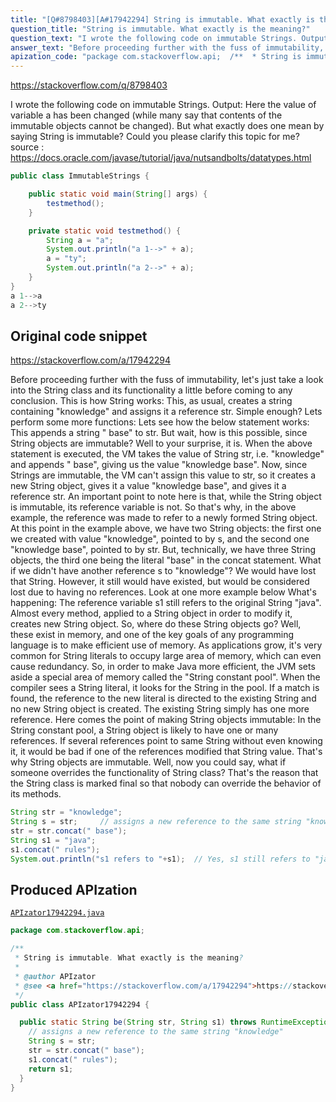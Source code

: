 ```yaml
---
title: "[Q#8798403][A#17942294] String is immutable. What exactly is the meaning?"
question_title: "String is immutable. What exactly is the meaning?"
question_text: "I wrote the following code on immutable Strings. Output: Here the value of variable a has been changed (while many say that contents of the immutable objects cannot be changed). But what exactly does one mean by saying String is immutable? Could you please clarify this topic for me? source : https://docs.oracle.com/javase/tutorial/java/nutsandbolts/datatypes.html"
answer_text: "Before proceeding further with the fuss of immutability, let's just take a look into the String class and its functionality a little before coming to any conclusion. This is how String works: This, as usual, creates a string containing \"knowledge\" and assigns it a reference str. Simple enough? Lets perform some more functions: Lets see how the below statement works: This appends a string \" base\" to str. But wait, how is this possible, since String objects are immutable? Well to your surprise, it is. When the above statement is executed, the VM takes the value of String str, i.e. \"knowledge\" and appends \" base\", giving us the value \"knowledge base\". Now, since Strings are immutable, the VM can't assign this value to str, so it creates a new String object, gives it a value \"knowledge base\", and gives it a reference str. An important point to note here is that, while the String object is immutable, its reference variable is not. So that's why, in the above example, the reference was made to refer to a newly formed String object. At this point in the example above, we have two String objects: the first one we created with value \"knowledge\", pointed to by s, and the second one \"knowledge base\", pointed to by str. But, technically, we have three String objects, the third one being the literal \"base\" in the concat statement. What if we didn't have another reference s to \"knowledge\"? We would have lost that String. However, it still would have existed, but would be considered lost due to having no references. Look at one more example below What's happening: The reference variable s1 still refers to the original String \"java\". Almost every method, applied to a String object in order to modify it, creates new String object. So, where do these String objects go? Well, these exist in memory, and one of the key goals of any programming language is to make efficient use of memory. As applications grow, it's very common for String literals to occupy large area of memory, which can even cause redundancy. So, in order to make Java more efficient, the JVM sets aside a special area of memory called the \"String constant pool\". When the compiler sees a String literal, it looks for the String in the pool. If a match is found, the reference to the new literal is directed to the existing String and no new String object is created. The existing String simply has one more reference. Here comes the point of making String objects immutable: In the String constant pool, a String object is likely to have one or many references. If several references point to same String without even knowing it, it would be bad if one of the references modified that String value. That's why String objects are immutable. Well, now you could say, what if someone overrides the functionality of String class? That's the reason that the String class is marked final so that nobody can override the behavior of its methods."
apization_code: "package com.stackoverflow.api;  /**  * String is immutable. What exactly is the meaning?  *  * @author APIzator  * @see <a href=\"https://stackoverflow.com/a/17942294\">https://stackoverflow.com/a/17942294</a>  */ public class APIzator17942294 {    public static String be(String str, String s1) throws RuntimeException {     // assigns a new reference to the same string \"knowledge\"     String s = str;     str = str.concat(\" base\");     s1.concat(\" rules\");     return s1;   } }"
---
```


https://stackoverflow.com/q/8798403

I wrote the following code on immutable Strings.
Output:
Here the value of variable a has been changed (while many say that contents of the immutable objects cannot be changed). But what exactly does one mean by saying String is immutable? Could you please clarify this topic for me?
source : https://docs.oracle.com/javase/tutorial/java/nutsandbolts/datatypes.html


```java
public class ImmutableStrings {

    public static void main(String[] args) {
        testmethod();
    }

    private static void testmethod() {
        String a = "a";
        System.out.println("a 1-->" + a);
        a = "ty";
        System.out.println("a 2-->" + a);
    }
}
a 1-->a  
a 2-->ty
```


## Original code snippet

https://stackoverflow.com/a/17942294

Before proceeding further with the fuss of immutability, let&#x27;s just take a look into the String class and its functionality a little before coming to any conclusion.
This is how String works:
This, as usual, creates a string containing &quot;knowledge&quot; and assigns it a reference str. Simple enough? Lets perform some more functions:
Lets see how the below statement works:
This appends a string &quot; base&quot; to str. But wait, how is this possible, since String objects are immutable? Well to your surprise, it is.
When the above statement is executed, the VM takes the value of String str, i.e. &quot;knowledge&quot; and appends &quot; base&quot;, giving us the value &quot;knowledge base&quot;. Now, since Strings are immutable, the VM can&#x27;t assign this value to str, so it creates a new String object, gives it a value &quot;knowledge base&quot;, and gives it a reference str.
An important point to note here is that, while the String object is immutable, its reference variable is not. So that&#x27;s why, in the above example, the reference was made to refer to a newly formed String object.
At this point in the example above, we have two String objects: the first one we created with value &quot;knowledge&quot;, pointed to by s, and the second one &quot;knowledge base&quot;, pointed to by str. But, technically, we have three String objects, the third one being the literal &quot;base&quot; in the concat statement.
What if we didn&#x27;t have another reference s to &quot;knowledge&quot;? We would have lost that String. However, it still would have existed, but would be considered lost due to having no references.
Look at one more example below
What&#x27;s happening:
The reference variable s1 still refers to the original String &quot;java&quot;.
Almost every method, applied to a String object in order to modify it, creates new String object. So, where do these String objects go? Well, these exist in memory, and one of the key goals of any programming language is to make efficient use of memory.
As applications grow, it&#x27;s very common for String literals to occupy large area of memory, which can even cause redundancy. So, in order to make Java more efficient, the JVM sets aside a special area of memory called the &quot;String constant pool&quot;.
When the compiler sees a String literal, it looks for the String in the pool. If a match is found, the reference to the new literal is directed to the existing String and no new String object is created. The existing String simply has one more reference. Here comes the point of making String objects immutable:
In the String constant pool, a String object is likely to have one or many references. If several references point to same String without even knowing it, it would be bad if one of the references modified that String value. That&#x27;s why String objects are immutable.
Well, now you could say, what if someone overrides the functionality of String class? That&#x27;s the reason that the String class is marked final so that nobody can override the behavior of its methods.

```java
String str = "knowledge";
String s = str;     // assigns a new reference to the same string "knowledge"
str = str.concat(" base");
String s1 = "java";
s1.concat(" rules");
System.out.println("s1 refers to "+s1);  // Yes, s1 still refers to "java"
```

## Produced APIzation

[`APIzator17942294.java`](https://github.com/pasqualesalza/apization-temp-data/raw/master/apizations/java/APIzator17942294.java)

```java
package com.stackoverflow.api;

/**
 * String is immutable. What exactly is the meaning?
 *
 * @author APIzator
 * @see <a href="https://stackoverflow.com/a/17942294">https://stackoverflow.com/a/17942294</a>
 */
public class APIzator17942294 {

  public static String be(String str, String s1) throws RuntimeException {
    // assigns a new reference to the same string "knowledge"
    String s = str;
    str = str.concat(" base");
    s1.concat(" rules");
    return s1;
  }
}

```